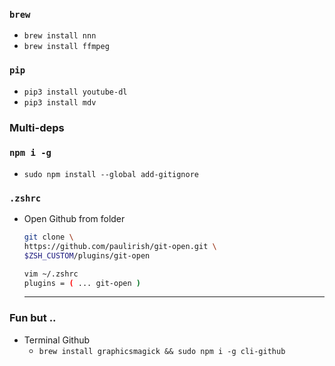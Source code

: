 
### ```brew``` 
- ```brew install nnn```
- ```brew install ffmpeg```

### ```pip```
- ```pip3 install youtube-dl```
- ```pip3 install mdv```

### Multi-deps

### ```npm i -g```
- ```sudo npm install --global add-gitignore```

### ```.zshrc```
- Open Github from folder 
    
    ```bash
    git clone \
	https://github.com/paulirish/git-open.git \
	$ZSH_CUSTOM/plugins/git-open
    
    vim ~/.zshrc
    plugins = ( ... git-open )
    ```
    
    ----------
    
### Fun but ..
- Terminal Github
    - ```brew install graphicsmagick && sudo npm i -g cli-github```
